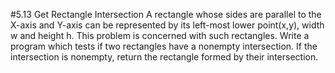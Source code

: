#5.13 Get Rectangle Intersection
A rectangle whose sides are parallel to the X-axis and Y-axis can be represented by its left-most lower point(x,y),
width w and height h.  This problem is concerned with such rectangles.
Write a program which tests if two rectangles have a nonempty intersection.  If the intersection is nonempty, return the
rectangle formed by their intersection.